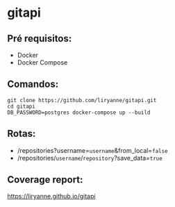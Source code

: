 # gitapi

## Pré requisitos: 
- Docker
- Docker Compose

## Comandos:
```
git clone https://github.com/liryanne/gitapi.git
cd gitapi
DB_PASSWORD=postgres docker-compose up --build
```

## Rotas:
- /repositories?username=`username`&from_local=`false`
- /repositories/`username`/`repository`?save_data=`true`

## Coverage report: 
https://liryanne.github.io/gitapi
